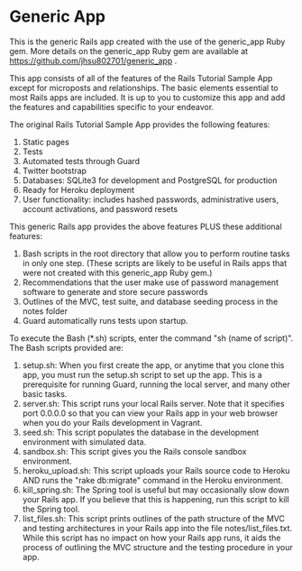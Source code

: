 # Generic App

This is the generic Rails app created with the use of the generic_app Ruby 
gem.  More details on the generic_app Ruby gem are available at 
https://github.com/jhsu802701/generic_app .

This app consists of all of the features of the Rails Tutorial Sample App 
except for microposts and relationships.  The basic elements essential to 
most Rails apps are included.  It is up to you to customize this app and 
add the features and capabilities specific to your endeavor.

The original Rails Tutorial Sample App provides the following features:
1.  Static pages
2.  Tests
3.  Automated tests through Guard
4.  Twitter bootstrap
5.  Databases: SQLite3 for development and PostgreSQL for production
6.  Ready for Heroku deployment
7.  User functionality: includes hashed passwords, administrative users, 
account activations, and password resets

This generic Rails app provides the above features PLUS these additional 
features:
1.  Bash scripts in the root directory that allow you to perform routine 
tasks in only one step.  (These scripts are likely to be useful in Rails 
apps that were not created with this generic_app Ruby gem.)
2.  Recommendations that the user make use of password management software 
to generate and store secure passwords
3.  Outlines of the MVC, test suite, and database seeding process in the 
notes folder
4.  Guard automatically runs tests upon startup.

To execute the Bash (*.sh) scripts, enter the command "sh (name of script)".  
The Bash scripts provided are:
1.  setup.sh: When you first create the app, or anytime that you clone 
this app, you must run the setup.sh script to set up the app.  This is a 
prerequisite for running Guard, running the local server, and many other 
basic tasks.
2.  server.sh: This script runs your local Rails server.  Note that it 
specifies port 0.0.0.0 so that you can view your Rails app in your web 
browser when you do your Rails development in Vagrant.
3.  seed.sh: This script populates the database in the development environment 
with simulated data.
4.  sandbox.sh: This script gives you the Rails console sandbox environment.
5.  heroku_upload.sh: This script uploads your Rails source code to Heroku 
AND runs the "rake db:migrate" command in the Heroku environment.
6.  kill_spring.sh: The Spring tool is useful but may occasionally slow 
down your Rails app.  If you believe that this is happening, run this script 
to kill the Spring tool.
7.  list_files.sh: This script prints outlines of the path structure of 
the MVC and testing architectures in your Rails app into the file 
notes/list_files.txt.  While this script has no impact on how your Rails 
app runs, it aids the process of outlining the MVC structure and the testing 
procedure in your app.
